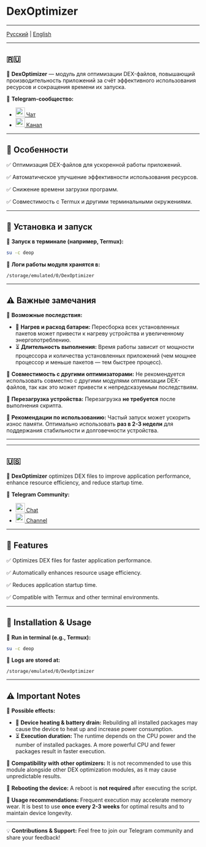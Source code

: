 # DexOptimizer

---

[Русский](https://github.com/zerxfox/DexOptimizer/tree/main?tab=readme-ov-file) | [English](https://github.com/zerxfox/DexOptimizer/tree/main?tab=readme-ov-file#-1)

---

## 🇷🇺
🚀 **DexOptimizer** — модуль для оптимизации DEX-файлов, повышающий производительность приложений за счёт эффективного использования ресурсов и сокращения времени их запуска.

📢 **Telegram-сообщество:**
- [<img src="https://img.icons8.com/color/48/000000/telegram-app.png" width="24"/> Чат](https://t.me/GhostCISProject_TaD)
- [<img src="https://img.icons8.com/color/48/000000/telegram-app.png" width="24"/> Канал](https://t.me/GhostCISProject)

---

## 📌 Особенности
✅ Оптимизация DEX-файлов для ускоренной работы приложений.

✅ Автоматическое улучшение эффективности использования ресурсов.

✅ Снижение времени загрузки программ.

✅ Совместимость с Termux и другими терминальными окружениями.

---

## 🚀 Установка и запуск
📌 **Запуск в терминале (например, Termux):**
```sh
su -c deop
```

📌 **Логи работы модуля хранятся в:**
```
/storage/emulated/0/DexOptimizer
```

---

## ⚠️ Важные замечания
📌 **Возможные последствия:**
- 📌 **Нагрев и расход батареи:** Пересборка всех установленных пакетов может привести к нагреву устройства и увеличенному энергопотреблению.
- ⏳ **Длительность выполнения:** Время работы зависит от мощности процессора и количества установленных приложений (чем мощнее процессор и меньше пакетов — тем быстрее процесс).

📌 **Совместимость с другими оптимизаторами:**
Не рекомендуется использовать совместно с другими модулями оптимизации DEX-файлов, так как это может привести к непредсказуемым последствиям.

📌 **Перезагрузка устройства:**
Перезагрузка **не требуется** после выполнения скрипта.

📌 **Рекомендации по использованию:**
Частый запуск может ускорить износ памяти. Оптимально использовать **раз в 2-3 недели** для поддержания стабильности и долговечности устройства.

---

---
## 🇺🇸
🚀 **DexOptimizer** optimizes DEX files to improve application performance, enhance resource efficiency, and reduce startup time.

📢 **Telegram Community:**
- [<img src="https://img.icons8.com/color/48/000000/telegram-app.png" width="24"/> Chat](https://t.me/GhostCISProject_TaD)
- [<img src="https://img.icons8.com/color/48/000000/telegram-app.png" width="24"/> Channel](https://t.me/GhostCISProject)

---

## 📌 Features

✅ Optimizes DEX files for faster application performance.

✅ Automatically enhances resource usage efficiency.

✅ Reduces application startup time.

✅ Compatible with Termux and other terminal environments.

---

## 🚀 Installation & Usage
📌 **Run in terminal (e.g., Termux):**
```sh
su -c deop
```

📌 **Logs are stored at:**
```
/storage/emulated/0/DexOptimizer
```

---

## ⚠️ Important Notes
📌 **Possible effects:**
- 📌 **Device heating & battery drain:** Rebuilding all installed packages may cause the device to heat up and increase power consumption.
- ⏳ **Execution duration:** The runtime depends on the CPU power and the number of installed packages. A more powerful CPU and fewer packages result in faster execution.

📌 **Compatibility with other optimizers:**
It is not recommended to use this module alongside other DEX optimization modules, as it may cause unpredictable results.

📌 **Rebooting the device:**
A reboot is **not required** after executing the script.

📌 **Usage recommendations:**
Frequent execution may accelerate memory wear. It is best to use **once every 2-3 weeks** for optimal results and to maintain device longevity.

---

💡 **Contributions & Support:** Feel free to join our Telegram community and share your feedback!

